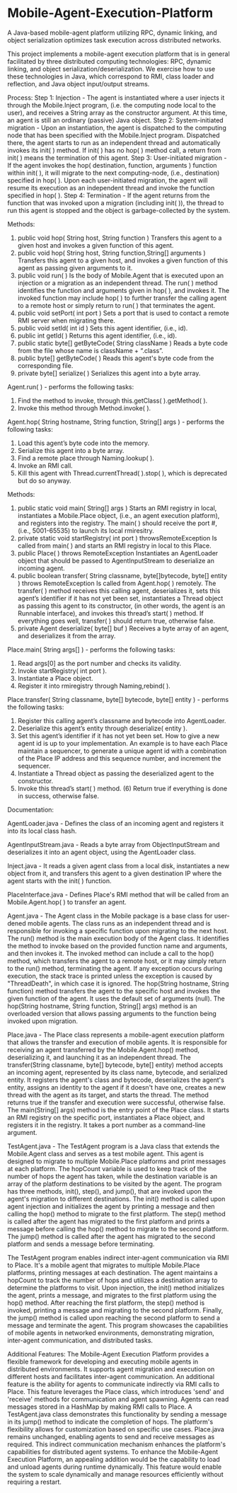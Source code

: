 # Mobile-Agent-Execution-Platform
A Java-based mobile-agent platform utilizing RPC, dynamic linking, and object serialization optimizes task execution across distributed networks.

This project implements a mobile-agent execution platform that is in general facilitated by three distributed computing technologies: RPC, dynamic linking, and object serialization/deserialization. We exercise how to use these technologies in Java, which correspond to RMI, class loader and reflection, and Java object input/output streams.

Process: 
Step 1: Injection - The agent is instantiated where a user injects it through the Mobile.Inject program, (i.e. the computing node local to the user), and receives a String array as the constructor argument. At this time, an agent is still an ordinary (passive) Java object. 
Step 2: System-initiated migration - Upon an instantiation, the agent is dispatched to the computing node that has been specified with the Mobile.Inject program. Dispatched there, the agent starts to run as an independent thread and automatically invokes its init( ) method. If init( ) has no hop( ) method call, a return from init( ) means the termination of this agent. 
Step 3: User-initiated migration - If the agent invokes the hop( destination, function, arguments ) function within init( ), it will migrate to the next computing-node, (i.e., destination) specified in hop( ). Upon each user-initiated migration, the agent will resume its execution as an independent thread and invoke the function specified in hop( ). 
Step 4: Termination - If the agent returns from the function that was invoked upon a migration (including init( )), the thread to run this agent is stopped and the object is garbage-collected by the system.

Methods:
1. public void hop( String host, String function ) Transfers this agent to a given host and invokes a given function of this agent.
2. public void hop( String host, String function,String[] arguments ) Transfers this agent to a given host, and invokes a given function of this agent as passing given arguments to it.
3. public void run( ) Is the body of Mobile.Agent that is executed upon an injection or a migration as an independent thread. The run( ) method identifies the function and arguments given in hop( ), and invokes it. The invoked function may include hop( ) to further transfer the calling agent to a remote host or simply return to run( ) that terminates the agent.
4. public void setPort( int port ) Sets a port that is used to contact a remote RMI server when migrating there.
5. public void setId( int id ) Sets this agent identifier, (i.e., id).
6. public int getId( ) Returns this agent identifier, (i.e., id).
7. public static byte[] getByteCode( String className ) Reads a byte code from the file whose name is className + “.class”.
8. public byte[] getByteCode( ) Reads this agent's byte code from the corresponding file.
9. private byte[] serialize( ) Serializes this agent into a byte array.

Agent.run( ) - performs the following tasks:
1. Find the method to invoke, through this.getClass( ).getMethod( ).
2. Invoke this method through Method.invoke( ).

Agent.hop( String hostname, String function, String[] args ) - performs the following tasks:
1. Load this agent’s byte code into the memory.
2. Serialize this agent into a byte array.
3. Find a remote place through Naming.lookup( ).
4. Invoke an RMI call.
5. Kill this agent with Thread.currentThread( ).stop( ), which is deprecated but do so anyway.

Methods:
1. public static void main( String[] args ) Starts an RMI registry in local, instantiates a Mobile.Place object, (i.e., an agent execution platform), and registers into the registry. The main( ) should receive the port #, (i.e., 5001-65535) to launch its local rmiresitry.
2. private static void startRegistry( int port ) throwsRemoteException Is called from main( ) and starts an RMI registry in local to this Place.
3. public Place( ) throws RemoteException Instantiates an AgentLoader object that should be passed to AgentInputStream to deserialize an incoming agent.
4. public boolean transfer( String classname, byte[]bytecode, byte[] entity ) throws RemoteException Is called from Agent.hop( ) remotely. The transfer( ) method receives this calling agent, deserializes it, sets this agent’s identifier if it has not yet been set, instantiates a Thread object as passing this agent to its constructor, (in other words, the agent is an Runnable interface), and invokes this thread’s start( ) method. If everything goes well, transfer( ) should return true, otherwise false.
5. private Agent deserialize( byte[] buf ) Receives a byte array of an agent, and deserializes it from the array.

Place.main( String args[] ) - performs the following tasks:
1. Read args[0] as the port number and checks its validity.
2. Invoke startRegistry( int port ).
3. Instantiate a Place object.
4. Register it into rmiregistry through Naming,rebind( ).

Place.transfer( String classname, byte[] bytecode, byte[] entity ) - performs the following tasks:
1. Register this calling agent’s classname and bytecode into AgentLoader.
2. Deserialize this agent’s entity through deserialize( entity ).
3. Set this agent’s identifier if it has not yet been set. How to give a new agent id is up to your implementation. An example is to have each Place maintain a sequencer, to generate a unique agent id with a combination of the Place IP address and this sequence number, and increment the sequencer.
4. Instantiate a Thread object as passing the deserialized agent to the constructor.
5. Invoke this thread’s start( ) method. (6) Return true if everything is done in success, otherwise false.

Documentation:

AgentLoader.java - Defines the class of an incoming agent and registers it into its local class hash.

AgentInputStream.java - Reads a byte array from ObjectInputStream and deserializes it into an agent object, using the AgentLoader class.

Inject.java - It reads a given agent class from a local disk, instantiates a new object from it, and transfers this agent to a given destination IP where the agent starts with the init( ) function.

PlaceInterface.java - Defines Place's RMI method that will be called from an Mobile.Agent.hop( ) to transfer an agent.

Agent.java - The Agent class in the Mobile package is a base class for user-de ned mobile agents. The class runs as an independent thread and is responsible for invoking a specific function upon migrating to the next host. The run() method is the main execution body of the Agent class. It identifies the method to invoke based on the provided function name and arguments, and then invokes it. The invoked method can include a call to the hop() method, which transfers the agent to a remote host, or it may simply return to the run() method, terminating the agent. If any exception occurs during execution, the stack trace is printed unless the exception is caused by "ThreadDeath", in which case it is ignored.
The hop(String hostname, String function) method transfers the agent to the specific host and invokes the given function of the agent. It uses the default set of arguments (null). The hop(String hostname, String function, String[] args) method is an overloaded version that allows passing arguments to the function being invoked upon migration.

Place.java - The Place class represents a mobile-agent execution platform that allows the transfer and execution of mobile agents. It is responsible for receiving an agent transferred by the Mobile.Agent.hop() method, deserializing it, and launching it as an independent thread.
The transfer(String classname, byte[] bytecode, byte[] entity) method accepts an incoming agent, represented by its class name, bytecode, and serialized entity. It registers the agent's class and bytecode, deserializes the agent's entity, assigns an identity to the agent if it doesn't have one, creates a new thread with the agent as its target, and starts the thread. The method returns true if the transfer and execution were successful, otherwise false.
The main(String[] args) method is the entry point of the Place class. It starts an RMI registry on the specific port, instantiates a Place object, and registers it in the registry. It takes a port number as a command-line argument.

TestAgent.java - The TestAgent program is a Java class that extends the Mobile.Agent class and serves as a test mobile agent. This agent is designed to migrate to multiple Mobile.Place platforms and print messages at each platform. The hopCount variable is used to keep track of the number of hops the agent has taken, while the destination variable is an array of the platform destinations to be visited by the agent.
The program has three methods, init(), step(), and jump(), that are invoked upon the agent's migration to different destinations. The init() method is called upon agent injection and initializes the agent by printing a message and then calling the hop() method to migrate to the  first platform. The step() method is called after the agent has migrated to the  first platform and prints a message before calling the hop() method to migrate to the second platform. The jump() method is called after the agent has migrated to the second platform and sends a message before terminating.

The TestAgent program enables indirect inter-agent communication via RMI to Place. It's a mobile agent that migrates to multiple Mobile.Place platforms, printing messages at each destination. The agent maintains a hopCount to track the number of hops and utilizes a destination array to determine the platforms to visit.
Upon injection, the init() method initializes the agent, prints a message, and migrates to the  first platform using the hop() method. After reaching the  first platform, the step() method is invoked, printing a message and migrating to the second platform. Finally, the jump() method is called upon reaching the second platform to send a message and terminate the agent.
This program showcases the capabilities of mobile agents in networked environments, demonstrating migration, inter-agent communication, and distributed tasks.

Additional Features:
The Mobile-Agent Execution Platform provides a flexible framework for developing and executing mobile agents in distributed environments. It supports agent migration and execution on different hosts and facilitates inter-agent communication. An additional feature is the ability for agents to communicate indirectly via RMI calls to Place.
This feature leverages the Place class, which introduces 'send' and 'receive' methods for communication and agent spawning. Agents can read messages stored in a HashMap by making RMI calls to Place. A TestAgent.java class demonstrates this functionality by sending a message in its jump() method to indicate the completion of hops.
The platform's flexibility allows for customization based on specific use cases. Place.java remains unchanged, enabling agents to send and receive messages as required. This indirect communication mechanism enhances the platform's capabilities for distributed agent systems.
To enhance the Mobile-Agent Execution Platform, an appealing addition would be the capability to load and unload agents during runtime dynamically. This feature would enable the system to scale dynamically and manage resources efficiently without requiring a restart.

